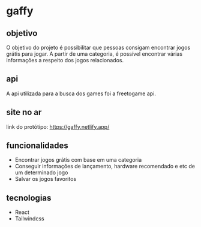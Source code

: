 # gaffy

## objetivo

O objetivo do projeto é possibilitar que pessoas consigam encontrar jogos grátis para jogar. A partir de uma categoria, é possível encontrar várias informações a respeito dos jogos relacionados.

## api

A api utilizada para a busca dos games foi a freetogame api.

## site no ar
link do protótipo: https://gaffy.netlify.app/

## funcionalidades

- Encontrar jogos grátis com base em uma categoria
- Conseguir informações de lançamento, hardware recomendado e etc de um determinado jogo
- Salvar os jogos favoritos 

## tecnologias 

- React
- Tailwindcss

